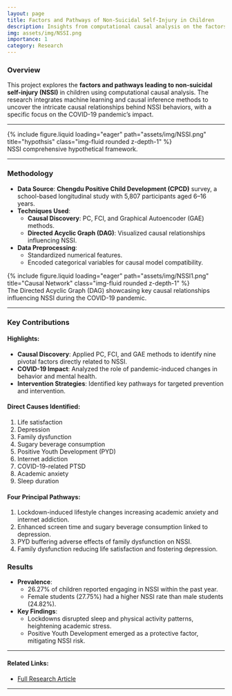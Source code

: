 ```yaml
---
layout: page
title: Factors and Pathways of Non-Suicidal Self-Injury in Children
description: Insights from computational causal analysis on the factors contributing to non-suicidal self-injury in children.
img: assets/img/NSSI.png
importance: 1
category: Research
---
```


### Overview

This project explores the **factors and pathways leading to non-suicidal self-injury (NSSI)** in children using computational causal analysis. The research integrates machine learning and causal inference methods to uncover the intricate causal relationships behind NSSI behaviors, with a specific focus on the COVID-19 pandemic’s impact.

---
<div class="mt-3">
    {% include figure.liquid loading="eager" path="assets/img/NSSI.png" title="hypothsis" class="img-fluid rounded z-depth-1" %}
</div>
<div class="caption">
   NSSI comprehensive hypothetical framework.
</div>

---

### Methodology

- **Data Source**: **Chengdu Positive Child Development (CPCD)** survey, a school-based longitudinal study with 5,807 participants aged 6–16 years.
- **Techniques Used**:
  - **Causal Discovery**: PC, FCI, and Graphical Autoencoder (GAE) methods.
  - **Directed Acyclic Graph (DAG)**: Visualized causal relationships influencing NSSI.
- **Data Preprocessing**:
  - Standardized numerical features.
  - Encoded categorical variables for causal model compatibility.

<div class="mt-3">
    {% include figure.liquid loading="eager" path="assets/img/NSSI1.png" title="Causal Network" class="img-fluid rounded z-depth-1" %}
</div>
<div class="caption">
    The Directed Acyclic Graph (DAG) showcasing key causal relationships influencing NSSI during the COVID-19 pandemic.
</div>

---

### Key Contributions

#### Highlights:
- **Causal Discovery**: Applied PC, FCI, and GAE methods to identify nine pivotal factors directly related to NSSI.
- **COVID-19 Impact**: Analyzed the role of pandemic-induced changes in behavior and mental health.
- **Intervention Strategies**: Identified key pathways for targeted prevention and intervention.

#### Direct Causes Identified:
1. Life satisfaction
2. Depression
3. Family dysfunction
4. Sugary beverage consumption
5. Positive Youth Development (PYD)
6. Internet addiction
7. COVID-19-related PTSD
8. Academic anxiety
9. Sleep duration

#### Four Principal Pathways:
1. Lockdown-induced lifestyle changes increasing academic anxiety and internet addiction.
2. Enhanced screen time and sugary beverage consumption linked to depression.
3. PYD buffering adverse effects of family dysfunction on NSSI.
4. Family dysfunction reducing life satisfaction and fostering depression.

### Results

- **Prevalence**:
  - 26.27% of children reported engaging in NSSI within the past year.
  - Female students (27.75%) had a higher NSSI rate than male students (24.82%).
- **Key Findings**:
  - Lockdowns disrupted sleep and physical activity patterns, heightening academic stress.
  - Positive Youth Development emerged as a protective factor, mitigating NSSI risk.

---

#### Related Links:
- [Full Research Article](https://doi.org/10.3389/fpubh.2024.1305746)

---

